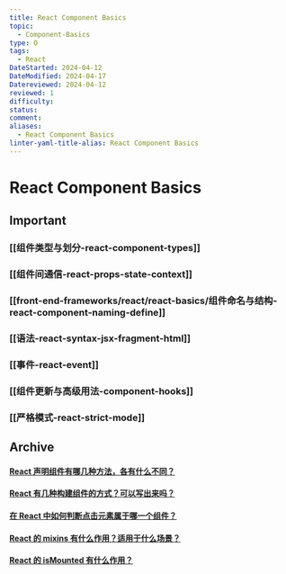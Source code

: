 ```yaml
---
title: React Component Basics
topic:
  - Component-Basics
type: O
tags:
  - React
DateStarted: 2024-04-12
DateModified: 2024-04-17
Datereviewed: 2024-04-12
reviewed: 1
difficulty: 
status: 
comment: 
aliases:
  - React Component Basics
linter-yaml-title-alias: React Component Basics
---
```


# React Component Basics

## Important

### [[组件类型与划分-react-component-types]]

### [[组件间通信-react-props-state-context]]

### [[front-end-frameworks/react/react-basics/组件命名与结构-react-component-naming-define]]

### [[语法-react-syntax-jsx-fragment-html]]

### [[事件-react-event]]

### [[组件更新与高级用法-component-hooks]]

### [[严格模式-react-strict-mode]]

## Archive

#### [React 声明组件有哪几种方法，各有什么不同？](https://github.com/haizlin/fe-interview/issues/604)

#### [React 有几种构建组件的方式？可以写出来吗？](https://github.com/haizlin/fe-interview/issues/644)

#### [在 React 中如何判断点击元素属于哪一个组件？](https://github.com/haizlin/fe-interview/issues/805)

#### [React 的 mixins 有什么作用？适用于什么场景？](https://github.com/haizlin/fe-interview/issues/664)

#### [React 的 isMounted 有什么作用？](https://github.com/haizlin/fe-interview/issues/799)
